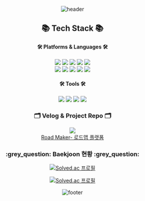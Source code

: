 <div>
<div align="center">
  
![header](https://capsule-render.vercel.app/api?type=waving&color=timeGradient&height=180&section=header&text=Sally's%20Github%20Page&fontSize=30&fontColor=FFFFFF)

</div>  

<div align="center">
  
<h2 align="center">📚 Tech Stack 📚</h2>

<h4 align="center">🛠 Platforms & Languages 🛠</h4>  
  <img src="https://img.shields.io/badge/Python-3776AB?style=flat-square&logo=Python&logoColor=white"/>
  <img src="https://img.shields.io/badge/C-A8B9CC?style=flat-square&logo=C&logoColor=white"/>
  <img src="https://img.shields.io/badge/React-61DAFB?style=flat-square&logo=React&logoColor=white"/>
  <img src="https://img.shields.io/badge/Typescript-3178C6?style=flat-square&logo=Typescript&logoColor=white"/>
  <img src="https://img.shields.io/badge/React Query-FF4154?style=flat-square&logo=React Query&logoColor=white"/>

</div>

<div align="center">
  
  <img src="https://img.shields.io/badge/HTML5-E34F26?style=flat-square&logo=HTML5&logoColor=white"/>
  <img src="https://img.shields.io/badge/JavaScript-F7DF1E?style=flat-square&logo=JavaScript&logoColor=white"/>

  <img src="https://img.shields.io/badge/jQuery-0769AD?style=flat-square&logo=jQuery&logoColor=white"/>
  <img src="https://img.shields.io/badge/CSS3-1572B6?style=flat-square&logo=CSS3&logoColor=white"/>

  <img src="https://img.shields.io/badge/Bootstrap-7952B3?style=flat-square&logo=Bootstrap&logoColor=white"/>

</div>

<h4 align="center">🛠 Tools 🛠</h4>

<div align="center">
  
  <img src="https://img.shields.io/badge/GitHub-181717?style=flat-square&logo=GitHub&logoColor=white"/>
  <img src="https://img.shields.io/badge/Slack-4A154B?style=flat-square&logo=Slack&logoColor=white"/>
  <img src="https://img.shields.io/badge/Notion-000000?style=flat-square&logo=Notion&logoColor=white"/>
  <img src="https://img.shields.io/badge/AWS-232F3E?style=flat-square&logo=Amazon AWS&logoColor=white"/>

</div>


<h3 align="center">🗂️ Velog & Project Repo 🗂️</h3>

<div align="center">
  
  <a href="https://velog.io/@sower031">
    <img src="https://img.shields.io/badge/Velog-20C997?style=flat-square&logo=velog&logoColor=white"/>
  </a>
  
</div>

<div align="center">
 <a href="https://github.com/road-maker"> Road Maker- 로드맵 플랫폼 </a>
</div>
<h3 align="center">:grey_question: Baekjoon 현황 :grey_question:</h3>
  
<div align="center">
  
[![Solved.ac 프로필](http://mazassumnida.wtf/api/v2/generate_badge?boj=sower031)](https://solved.ac/sower031)

</div>

<div align="center">
  
[![Solved.ac 프로필](http://mazassumnida.wtf/api/v2/generate_badge?boj=sower031)](https://solved.ac/sower031)

 ![footer](https://capsule-render.vercel.app/api?section=footer&type=waving&color=timeGradient)
</div>


</div>

